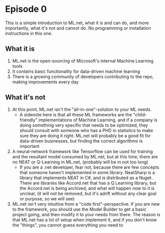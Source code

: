 # Episode 0
This is a simple introduction to ML.net, what it is and can do, and more importantly, what it's not and cannot do. No programming or installation instructions in this one.

## What it is
1. ML.net is the open-sourcing of Microsoft's internal Machine Learning tools
2. It contains basic functionality for data-driven machine learning
3. There is a growing community of developers contributing to the repo, making improvements every day

## What it's not
1. At this point, ML.net isn't the "all-in-one"-solution to your ML needs.
    - A sidenote here is that all these ML frameworks are the "child-friendly" implementations of Machine Learning, and if a company is doing something very specific that needs to be optimized, they should consult with someone who has a PHD in statistics to make sure they are doing it right. ML.net will probably be a good fit for data-driven businesses, but finding the correct algorithms is important
2. A neural-network framework like Tensorflow can be used for training and the resultant model consumed by ML.net, but at this time, there are no NEAT or Q-Learning in ML.net, (probably will be in not too long)
    - If you are a .net developer, fear not, because there are few concepts that someone haven't implemented in some library. NeatSharp is a library that implements NEAT in C#, and is distributed as a Nuget . There are libraries like Accord.net that has a Q Learning library, but the Accord.net is being archived, and what will happen now to it is unclear, (it will not be removed, but it's adrift without any clear goal or purpose, so we will see)
3. ML.net isn't very intuitive from a "code first"-perspective. If you are new to the framework, you should use the Model Builder to get a basic project going, and then modify it to your needs from there. The reason is that ML.net has a lot of setup when implement it, and if you don't know the "things", you cannot guess everything you need to